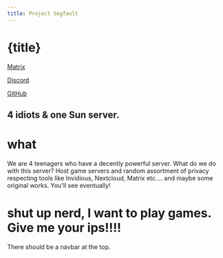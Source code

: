 ```yaml
---
title: Project Segfault
---
```

# {title}

<a href="https://matrix.to/#/#project-segfault:projectsegfau.lt" class="button matrixcolored">Matrix</a>

<a href="https://discord.gg/26EG7fFtfS" class="button discordcolored">Discord</a>

<a href="https://github.com/ProjectSegfault" class="button githubcolored">GitHub</a>

## 4 idiots & one Sun server.

# what
We are 4 teenagers who have a decently powerful server. What do we do with this server? Host game servers and random assortment of privacy respecting tools like Invidious, Nextcloud, Matrix etc.... and maybe some original works. You'll see eventually!

# shut up nerd, I want to play games. Give me your ips!!!!
There should be a navbar at the top.